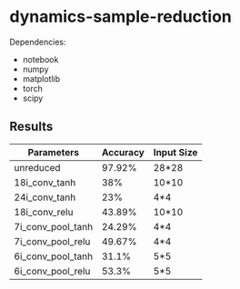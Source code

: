 # dynamics-sample-reduction
Dependencies:
- notebook
- numpy
- matplotlib
- torch
- scipy

## Results
| Parameters | Accuracy | Input Size |
|------------|----------|------------|
| unreduced | 97.92% | 28*28 |
| 18i_conv_tanh | 38% | 10*10 |
| 24i_conv_tanh | 23% | 4*4 |
| 18i_conv_relu | 43.89% | 10*10 |
| 7i_conv_pool_tanh | 24.29% | 4*4 |
| 7i_conv_pool_relu | 49.67% | 4*4 |
| 6i_conv_pool_tanh | 31.1% | 5*5 |
| 6i_conv_pool_relu | 53.3% | 5*5 |

